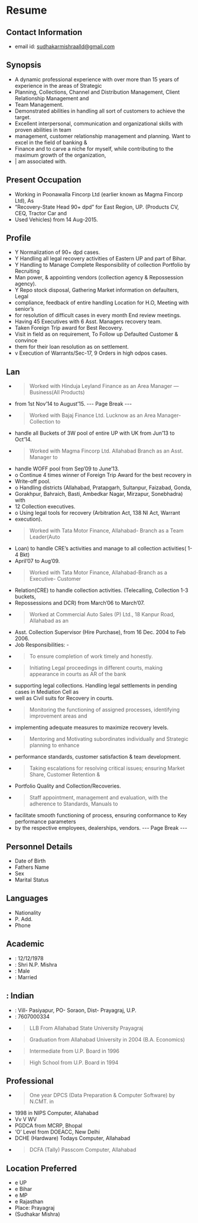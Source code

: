 # Resume

## Contact Information

* email id: sudhakarmishraalld@gmail.com


## Synopsis

* A dynamic professional experience with over more than 15 years of experience in the areas of Strategic
* Planning, Collections, Channel and Distribution Management, Client Relationship Management and
* Team Management.
* Demonstrated abilities in handling all sort of customers to achieve the target.
* Excellent interpersonal, communication and organizational skills with proven abilities in team
* management, customer relationship management and planning. Want to excel in the field of banking &
* Finance and to carve a niche for myself, while contributing to the maximum growth of the organization,
* | am associated with.


## Present Occupation

* Working in Poonawalla Fincorp Ltd (earlier known as Magma Fincorp Ltd), As
* “Recovery-State Head 90+ dpd” for East Region, UP. (Products CV, CEQ, Tractor Car and
* Used Vehicles) from 14 Aug-2015.


## Profile

* Y Normalization of 90+ dpd cases.
* Y Handling all legal recovery activities of Eastern UP and part of Bihar.
* Y Handling to Manage Complete Responsibility of collection Portfolio by Recruiting
* Man power, & appointing vendors (collection agency & Repossession agency).
* Y Repo stock disposal, Gathering Market information on defaulters, Legal
* compliance, feedback of entire handling Location for H.O, Meeting with senior’s
* for resolution of difficult cases in every month End review meetings.
* Having 45 Executives with 6 Asst. Managers recovery team.
* Taken Foreign Trip award for Best Recovery.
* Visit in field as on requirement, To Follow up Defaulted Customer & convince
* them for their loan resolution as on settlement.
* v Execution of Warrants/Sec-17, 9 Orders in high odpos cases.


## Lan

* > Worked with Hinduja Leyland Finance as an Area Manager — Business(All Products)
* from 1st Nov’14 to August’15.
--- Page Break ---
* > Worked with Bajaj Finance Ltd. Lucknow as an Area Manager-Collection to
* handle all Buckets of 3W pool of entire UP with UK from Jun’13 to Oct’14.
* > Worked with Magma Fincorp Ltd. Allahabad Branch as an Asst. Manager to
* handle WOFF pool from Sep’09 to June’13.
* o Continue 4 times winner of Foreign Trip Award for the best recovery in
* Write-off pool.
* o Handling districts (Allahabad, Pratapgarh, Sultanpur, Faizabad, Gonda,
* Gorakhpur, Bahraich, Basti, Ambedkar Nagar, Mirzapur, Sonebhadra) with
* 12 Collection executives.
* o Using legal tools for recovery (Arbitration Act, 138 NI Act, Warrant
* execution).
* > Worked with Tata Motor Finance, Allahabad- Branch as a Team Leader(Auto
* Loan) to handle CRE’s activities and manage to all collection activities( 1-4 Bkt)
* April’07 to Aug’09.
* > Worked with Tata Motor Finance, Allahabad-Branch as a Executive- Customer
* Relation(CRE) to handle collection activities. (Telecalling, Collection 1-3 buckets,
* Repossessions and DCR) from March’06 to March’07.
* > Worked at Commercial Auto Sales (P) Ltd., 18 Kanpur Road, Allahabad as an
* Asst. Collection Supervisor (Hire Purchase), from 16 Dec. 2004 to Feb 2006.
* Job Responsibilities: -
* > To ensure completion of work timely and honestly.
* > Initiating Legal proceedings in different courts, making appearance in courts as AR of the bank
* supporting legal collections. Handling legal settlements in pending cases in Mediation Cell as
* well as Civil suits for Recovery in courts.
* > Monitoring the functioning of assigned processes, identifying improvement areas and
* implementing adequate measures to maximize recovery levels.
* > Mentoring and Motivating subordinates individually and Strategic planning to enhance
* performance standards, customer satisfaction & team development.
* > Taking escalations for resolving critical issues; ensuring Market Share, Customer Retention &
* Portfolio Quality and Collection/Recoveries.
* > Staff appointment, management and evaluation, with the adherence to Standards, Manuals to
* facilitate smooth functioning of process, ensuring conformance to Key performance parameters
* by the respective employees, dealerships, vendors.
--- Page Break ---


## Personnel Details

* Date of Birth
* Fathers Name
* Sex
* Marital Status


## Languages

* Nationality
* P. Add.
* Phone


## Academic

* : 12/12/1978
* : Shri N.P. Mishra
* : Male
* : Married


## : Indian

* : Vill- Pasiyapur, PO- Soraon, Dist- Prayagraj, U.P.
* : 7607000334
* > LLB From Allahabad State University Prayagraj
* > Graduation from Allahabad University in 2004 (B.A. Economics)
* > Intermediate from U.P. Board in 1996
* > High School from U.P. Board in 1994


## Professional

* > One year DPCS (Data Preparation & Computer Software) by N.CMT. in
* 1998 in NIPS Computer, Allahabad
* Vv V WV
* PGDCA from MCRP, Bhopal
* ‘O’ Level from DOEACC, New Delhi
* DCHE (Hardware) Todays Computer, Allahabad
* > DCFA (Tally) Passcom Computer, Allahabad


## Location Preferred

* e UP
* e Bihar
* e MP
* e Rajasthan
* Place: Prayagraj
* (Sudhakar Mishra)

